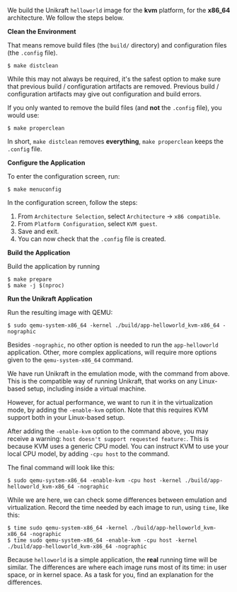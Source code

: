 We build the Unikraft `helloworld` image for the **kvm** platform, for the **x86_64** architecture.
We follow the steps below.

**Clean the Environment**

That means remove build files (the `build/` directory) and configuration files (the `.config` file).

```console
$ make distclean
```

While this may not always be required, it's the safest option to make sure that previous build / configuration artifacts are removed.
Previous build / configuration artifacts may give out configuration and build errors.

If you only wanted to remove the build files (and **not** the `.config` file), you would use:

```console
$ make properclean
```

In short, `make distclean` removes **everything**, `make properclean` keeps the `.config` file.

**Configure the Application**

To enter the configuration screen, run:

```console
$ make menuconfig
```

In the configuration screen, follow the steps:

1. From `Architecture Selection`, select `Architecture` -> `x86 compatible`.
1. From `Platform Configuration`, select `KVM guest`.
1. Save and exit.
1. You can now check that the `.config` file is created.

**Build the Application**

Build the application by running

```console
$ make prepare
$ make -j $(nproc)
```

**Run the Unikraft Application**

Run the resulting image with QEMU:

```console
$ sudo qemu-system-x86_64 -kernel ./build/app-helloworld_kvm-x86_64 -nographic
```

Besides `-nographic`, no other option is needed to run the `app-helloworld` application.
Other, more complex applications, will require more options given to the `qemu-system-x86_64` command.

We have run Unikraft in the emulation mode, with the command from above.
This is the compatible way of running Unikraft, that works on any Linux-based setup, including inside a virtual machine.

However, for actual performance, we want to run it in the virtualization mode, by adding the `-enable-kvm` option.
Note that this requires KVM support both in your Linux-based setup.

After adding the `-enable-kvm` option to the command above, you may receive a warning: `host doesn't support requested feature:`.
This is because KVM uses a generic CPU model.
You can instruct KVM to use your local CPU model, by adding `-cpu host` to the command.

The final command will look like this:

```console
$ sudo qemu-system-x86_64 -enable-kvm -cpu host -kernel ./build/app-helloworld_kvm-x86_64 -nographic
```

While we are here, we can check some differences between emulation and virtualization.
Record the time needed by each image to run, using `time`, like this:

```console
$ time sudo qemu-system-x86_64 -kernel ./build/app-helloworld_kvm-x86_64 -nographic
$ time sudo qemu-system-x86_64 -enable-kvm -cpu host -kernel ./build/app-helloworld_kvm-x86_64 -nographic
```

Because `helloworld` is a simple application, the **real** running time will be similar.
The differences are where each image runs most of its time: in user space, or in kernel space.
As a task for you, find an explanation for the differences.

